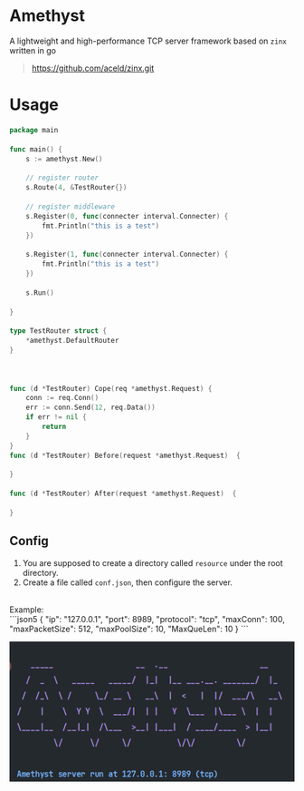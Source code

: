 # Amethyst
A lightweight and high-performance TCP server framework based on `zinx` written in go

> https://github.com/aceld/zinx.git

# Usage
```go
package main

func main() {
	s := amethyst.New()
	
	// register router 
	s.Route(4, &TestRouter{})

	// register middleware
	s.Register(0, func(connecter interval.Connecter) {
		fmt.Println("this is a test")
	})

	s.Register(1, func(connecter interval.Connecter) {
		fmt.Println("this is a test")
	})

	s.Run()

}

type TestRouter struct {
	*amethyst.DefaultRouter
}



func (d *TestRouter) Cope(req *amethyst.Request) {
	conn := req.Conn()
	err := conn.Send(12, req.Data())
	if err != nil {
		return
	}
}
func (d *TestRouter) Before(request *amethyst.Request)  {

}

func (d *TestRouter) After(request *amethyst.Request)  {

}
```

## Config

1. You are supposed to create a directory called `resource` under the root directory.
2. Create a file called `conf.json`, then configure the server. 
<br>
Example:<br>
```json5
{
  "ip": "127.0.0.1",
  "port": 8989,
  "protocol": "tcp",
  "maxConn": 100,
  "maxPacketSize": 512,
  "maxPoolSize": 10,
  "MaxQueLen": 10
}
```
    
![](assets/run.png)

